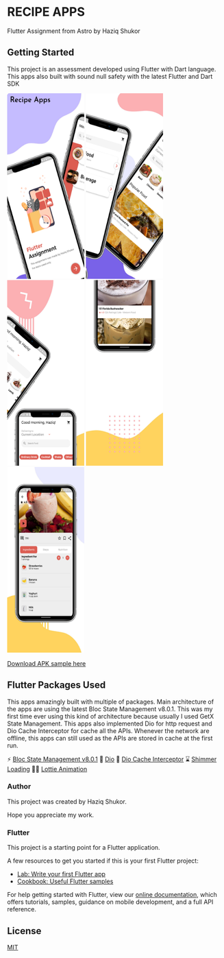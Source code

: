 
# RECIPE APPS

Flutter Assignment from Astro by Haziq Shukor

## Getting Started

This project is an assessment developed using Flutter with Dart language. This apps also built with sound null safety with the latest Flutter and Dart SDK

<img src="https://raw.githubusercontent.com/haziqjen/Astro-Assignment/master/sample/image1.png" width="180" height="433">
<img src="https://raw.githubusercontent.com/haziqjen/Astro-Assignment/master/sample/image2.png" width="180" height="433">
<img src="https://raw.githubusercontent.com/haziqjen/Astro-Assignment/master/sample/image3.png" width="180" height="433">
<img src="https://raw.githubusercontent.com/haziqjen/Astro-Assignment/master/sample/image4.png" width="180" height="433">
<img src="https://raw.githubusercontent.com/haziqjen/Astro-Assignment/master/sample/image5.png" width="180" height="433">

[Download APK sample here](sample/)

## Flutter Packages Used

This apps amazingly built with multiple of packages. Main architecture of the apps are using the latest Bloc State Management v8.0.1. This was my first time ever using this kind of architecture because usually I used GetX State Management. This apps also implemented Dio for http request and Dio Cache Interceptor for cache all the APIs. Whenever the network are offline, this apps can still used as the APIs are stored in cache at the first run.

⚡ [Bloc State Management v8.0.1](https://pub.dev/packages/flutter_bloc)
🔌 [Dio](https://pub.dev/packages/dio)
💾 [Dio Cache Interceptor](https://pub.dev/packages/dio_cache_interceptor)
⌛ [Shimmer Loading](https://pub.dev/packages/shimmer)
🏃‍♂️ [Lottie Animation](https://pub.dev/packages/lottie)

### Author

This project was created by Haziq Shukor.

Hope you appreciate my work.

### Flutter
This project is a starting point for a Flutter application.

A few resources to get you started if this is your first Flutter project:

- [Lab: Write your first Flutter app](https://flutter.dev/docs/get-started/codelab)
- [Cookbook: Useful Flutter samples](https://flutter.dev/docs/cookbook)

For help getting started with Flutter, view our
[online documentation](https://flutter.dev/docs), which offers tutorials,
samples, guidance on mobile development, and a full API reference.


## License
[MIT](https://choosealicense.com/licenses/mit/)